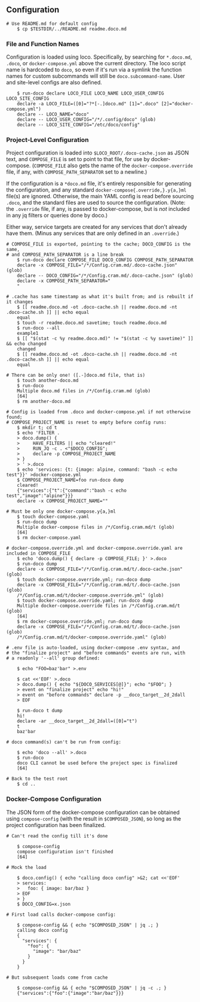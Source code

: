 ## Configuration

~~~shell
# Use README.md for default config
    $ cp $TESTDIR/../README.md readme.doco.md
~~~

### File and Function Names

Configuration is loaded using loco.  Specifically, by searching for `*.doco.md`, `.doco`, or `docker-compose.yml` above the current directory.  The loco script name is hardcoded to `doco`, so even if it's run via a symlink the function names for custom subcommands will still be `doco.subcommand-name`.  User and site-level configs are also defined.

~~~shell
    $ run-doco declare LOCO_FILE LOCO_NAME LOCO_USER_CONFIG LOCO_SITE_CONFIG
    declare -a LOCO_FILE=([0]="?*[-.]doco.md" [1]=".doco" [2]="docker-compose.yml")
    declare -- LOCO_NAME="doco"
    declare -- LOCO_USER_CONFIG="/*/.config/doco" (glob)
    declare -- LOCO_SITE_CONFIG="/etc/doco/config"
~~~

### Project-Level Configuration

Project configuration is loaded into `$LOCO_ROOT/.doco-cache.json` as JSON text, and `COMPOSE_FILE` is set to point to that file, for use by docker-compose.  (`COMPOSE_FILE` also gets the name of the `docker-compose.override` file, if any, with  `COMPOSE_PATH_SEPARATOR` set to a newline.)

If the configuration is a `*doco.md` file, it's entirely responsible for generating the configuration, and any standard `docker-compose{.override,}.y{a,}ml` file(s) are ignored.  Otherwise, the main YAML config is read before sourcing `.doco`, and the standard files are used to source the configuration.  (Note: the `.override` file, if any, is passed to docker-compose, but is *not* included in any jq filters or queries done by doco.)

Either way, service targets are created for any services that don't already have them.  (Minus any services that are only defined in an `.override`.)

~~~shell
# COMPOSE_FILE is exported, pointing to the cache; DOCO_CONFIG is the same,
# and COMPOSE_PATH_SEPARATOR is a line break
    $ run-doco declare COMPOSE_FILE DOCO_CONFIG COMPOSE_PATH_SEPARATOR
    declare -x COMPOSE_FILE="/*/Config.cram.md/.doco-cache.json" (glob)
    declare -- DOCO_CONFIG="/*/Config.cram.md/.doco-cache.json" (glob)
    declare -x COMPOSE_PATH_SEPARATOR="
    "

# .cache has same timestamp as what it's built from; and is rebuilt if it changes
    $ [[ readme.doco.md -ot .doco-cache.sh || readme.doco.md -nt .doco-cache.sh ]] || echo equal
    equal
    $ touch -r readme.doco.md savetime; touch readme.doco.md
    $ run-doco --all
    example1
    $ [[ "$(stat -c %y readme.doco.md)" != "$(stat -c %y savetime)" ]] && echo changed
    changed
    $ [[ readme.doco.md -ot .doco-cache.sh || readme.doco.md -nt .doco-cache.sh ]] || echo equal
    equal

# There can be only one! ([.-]doco.md file, that is)
    $ touch another-doco.md
    $ run-doco
    Multiple doco.md files in /*/Config.cram.md (glob)
    [64]
    $ rm another-doco.md

# Config is loaded from .doco and docker-compose.yml if not otherwise found;
# COMPOSE_PROJECT_NAME is reset to empty before config runs:
    $ mkdir t; cd t
    $ echo 'FILTER .
    > doco.dump() {
    >     HAVE_FILTERS || echo "cleared!"
    >     RUN_JQ -c . <"$DOCO_CONFIG";
    >     declare -p COMPOSE_PROJECT_NAME
    > }
    > ' >.doco
    $ echo 'services: {t: {image: alpine, command: "bash -c echo test"}}' >docker-compose.yml
    $ COMPOSE_PROJECT_NAME=foo run-doco dump
    cleared!
    {"services":{"t":{"command":"bash -c echo test","image":"alpine"}}}
    declare -x COMPOSE_PROJECT_NAME=""

# Must be only one docker-compose.y{a,}ml
    $ touch docker-compose.yaml
    $ run-doco dump
    Multiple docker-compose files in /*/Config.cram.md/t (glob)
    [64]
    $ rm docker-compose.yaml

# docker-compose.override.yml and docker-compose.override.yaml are included in COMPOSE_FILE
    $ echo 'doco.dump() { declare -p COMPOSE_FILE; }' >.doco
    $ run-doco dump
    declare -x COMPOSE_FILE="/*/Config.cram.md/t/.doco-cache.json" (glob)
    $ touch docker-compose.override.yml; run-doco dump
    declare -x COMPOSE_FILE="/*/Config.cram.md/t/.doco-cache.json (glob)
    /*/Config.cram.md/t/docker-compose.override.yml" (glob)
    $ touch docker-compose.override.yaml; run-doco dump
    Multiple docker-compose.override files in /*/Config.cram.md/t (glob)
    [64]
    $ rm docker-compose.override.yml; run-doco dump
    declare -x COMPOSE_FILE="/*/Config.cram.md/t/.doco-cache.json (glob)
    /*/Config.cram.md/t/docker-compose.override.yaml" (glob)

# .env file is auto-loaded, using docker-compose .env syntax, and
# the "finalize project" and "before commands" events are run, with
# a readonly '--all' group defined:

    $ echo "FOO=baz'bar" >.env

    $ cat <<'EOF' >.doco
    > doco.dump() { echo "${DOCO_SERVICES[@]}"; echo "$FOO"; }
    > event on "finalize project" echo "hi!"
    > event on "before commands" declare -p __doco_target__2d_2dall
    > EOF

    $ run-doco t dump
    hi!
    declare -ar __doco_target__2d_2dall=([0]="t")
    t
    baz'bar

# doco command(s) can't be run from config:

    $ echo 'doco --all' >.doco
    $ run-doco
    doco CLI cannot be used before the project spec is finalized
    [64]

# Back to the test root
    $ cd ..
~~~

### Docker-Compose Configuration

The JSON form of the docker-compose configuration can be obtained using `compose-config` (with the result in `$COMPOSED_JSON`), so long as the project configuration has been finalized.

~~~shell
# Can't read the config till it's done

    $ compose-config
    compose configuration isn't finished
    [64]

# Mock the load

    $ doco.config() { echo "calling doco config" >&2; cat <<'EOF'
    > services:
    >   foo: { image: bar/baz }
    > EOF
    > }
    $ DOCO_CONFIG=x.json

# First load calls docker-compose config:

    $ compose-config && { echo "$COMPOSED_JSON" | jq .; }
    calling doco config
    {
      "services": {
        "foo": {
          "image": "bar/baz"
        }
      }
    }

# But subsequent loads come from cache

    $ compose-config && { echo "$COMPOSED_JSON" | jq -c .; }
    {"services":{"foo":{"image":"bar/baz"}}}

~~~

